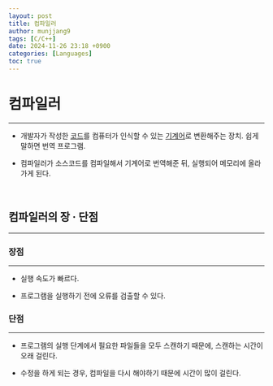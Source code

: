 ```yaml
---
layout: post
title: 컴파일러
author: munjjang9
tags: [C/C++]
date: 2024-11-26 23:18 +0900
categories: [Languages]
toc: true
---
```


# 컴파일러
---
- 개발자가 작성한 <ins>코드</ins>를 컴퓨터가 인식할 수 있는 <ins>기계어</ins>로 변환해주는 장치. 쉽게 말하면 번역 프로그램.

- 컴파일러가 소스코드를 컴파일해서 기계어로 번역해준 뒤, 실행되어 메모리에 올라가게 된다.

<br>

## 컴파일러의 장 · 단점
---
### 장점
---
- 실행 속도가 빠르다.

- 프로그램을 실행하기 전에 오류를 검출할 수 있다.

### 단점
---
- 프로그램의 실행 단계에서 필요한 파일들을 모두 스캔하기 때문에, 스캔하는 시간이 오래 걸린다.

- 수정을 하게 되는 경우, 컴파일을 다시 해야하기 때문에 시간이 많이 걸린다.